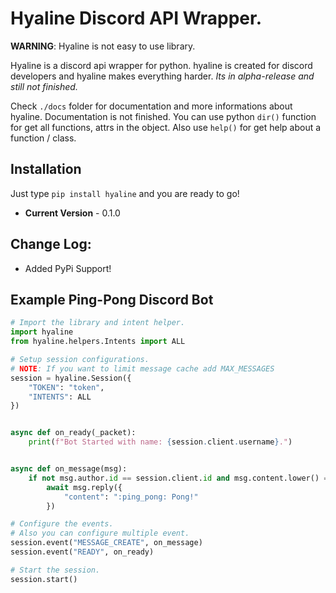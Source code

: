 # Hyaline Discord API Wrapper.

**WARNING**: Hyaline is not easy to use library.

Hyaline is a discord api wrapper for python. hyaline is created for discord developers and hyaline makes everything harder. _Its in alpha-release and still not finished._

Check `./docs` folder for documentation and more informations about hyaline. Documentation is not finished. You can use python `dir()` function for get all functions, attrs in the object. Also use `help()` for get help about a function / class.

## Installation
Just type `pip install hyaline` and you are ready to go!
- **Current Version** - 0.1.0

## Change Log:
- Added PyPi Support!

## Example Ping-Pong Discord Bot

```py
# Import the library and intent helper.
import hyaline
from hyaline.helpers.Intents import ALL

# Setup session configurations.
# NOTE: If you want to limit message cache add MAX_MESSAGES
session = hyaline.Session({
    "TOKEN": "token",
    "INTENTS": ALL
})


async def on_ready(_packet):
    print(f"Bot Started with name: {session.client.username}.")


async def on_message(msg):
    if not msg.author.id == session.client.id and msg.content.lower() == "ping":
        await msg.reply({
            "content": ":ping_pong: Pong!"
        })

# Configure the events.
# Also you can configure multiple event.
session.event("MESSAGE_CREATE", on_message)
session.event("READY", on_ready)

# Start the session.
session.start()
```
